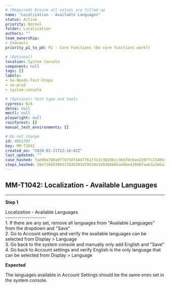 ```yaml
---
# (Required) Ensure all values are filled up
name: "Localization - Available Languages"
status: Active
priority: Normal
folder: Localization
authors: ""
team_ownership: 
- Channels
priority_p1_to_p4: P2 - Core Functions (Do core functions work?)

# (Optional)
location: System Console
component: null
tags: []
labels: 
- Se-Needs-Test-Steps
- se-prod
- system-console

# (Optional) Test type and tools
cypress: N/A
detox: null
mmctl: null
playwright: null
rainforest: []
manual_test_environments: []

# Do not change
id: 4051797
key: MM-T1042
created_on: "2020-01-21T22:18:42Z"
last_updated: ""
case_hashed: fae90a780a0f70758f44477b1f313c382dbcc36d7dc6ae2397fc21485a1e5330a30c31917735ca10d7425a7b9bb8a1ef
steps_hashed: 28e7166539037393b393d7955041b9368605a4dbe429d8faab3a3b6a265476733c1bc895ed7abe77f37174e05b890bf9
---
```


<!-- (Auto-generated) Based on frontmatter's "key" and "name" -->

## MM-T1042: Localization - Available Languages

---

**Step 1**

Localization - Available Languages\
\--------------------\
1\. If there are any set, remove all languages from "Available Languages" from the dropdown and "Save"\
2\. Go to Account settings and verify the available languages can be selected from Display > Language\
3\. Go back to the system console and manually only add English and "Save"\
4\. Go back to Account settings and verify English is the only language that can be selected from Display > Language

**Expected**

The languages available in Account Settings should be the same ones set in the system console.
